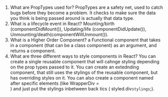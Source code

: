 1. What are PropTypes used for?
        PropTypes are a safety net, used to catch bugs before they become a problem. It checks to make sure the data you think is being passed around is actually that data type.
2. What is a lifecycle event in React?
        Mounting/birth (componentDidMount()), Updating/life (componentDidUpdate()), Unmounting/death(componentWillUnmount()).
3. What is a Higher Order Component?
        a Functional component that takes in a component (that can be a class component) as an argument, and returns a component.
4. What are three different ways to style components in React?
        You can create a single reusable component that will cahnge styling depending on the prop types passed to it. You can create an extednding component, that still uses the stylings of the reusable component, but has overriding styles on it. You can also create a component named after specific elements (like WrapperDiv = <div className="wrapper">) and just put the stylings inbetween back tics ( styled.div`stylings`;).